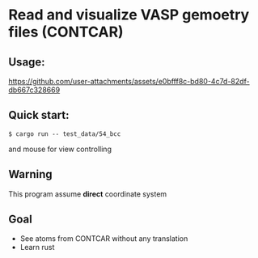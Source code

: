 # Read and visualize VASP gemoetry files (CONTCAR)

## Usage:

https://github.com/user-attachments/assets/e0bfff8c-bd80-4c7d-82df-db667c328669

## Quick start:

```console
$ cargo run -- test_data/54_bcc
```
and mouse for view controlling

## Warning

This program assume **direct** coordinate system

## Goal

- See atoms from CONTCAR without any translation 
- Learn rust

